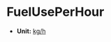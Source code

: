 # FuelUsePerHour <Badge text="float" />

*  **Unit:** [kg/h](https://en.wikipedia.org/wiki/Kilogram)
